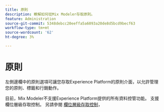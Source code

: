 ```yaml
---
title: 原則
description: 瞭解如何從Mix Modeler存取原則。
feature: Administration
source-git-commit: 5348debcc20eeffa5a6093a20de8d5bcd9becf63
workflow-type: tm+mt
source-wordcount: '62'
ht-degree: 3%

---
```



# 原則

左側邊欄中的原則選項可讓您存取Experience Platform的原則介面，以允許管理您的原則、標籤和行銷動作。

目前，Mix Modeler不支援Experience Platform提供的所有資料控管功能。 支援欄位層級存取控制。 另請參閱 [欄位層級存取控制](../harmonize-data/dataset-rules.md#field-level-access-control)，

